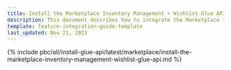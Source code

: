 ```yaml
---
title: Install the Marketplace Inventory Management + Wishlist Glue API
description: This document describes how to integrate the Marketplace Inventory Management + Wishlist Glue API feature into a Spryker project.
template: feature-integration-guide-template
last_updated: Nov 21, 2023
---
```


{% include pbc/all/install-glue-api/latest/marketplace/install-the-marketplace-inventory-management-wishlist-glue-api.md %} <!-- To edit, see /_includes/pbc/all/install-glue-api/202311.0/marketplace/install-the-marketplace-inventory-management-wishlist-glue-api.md -->
